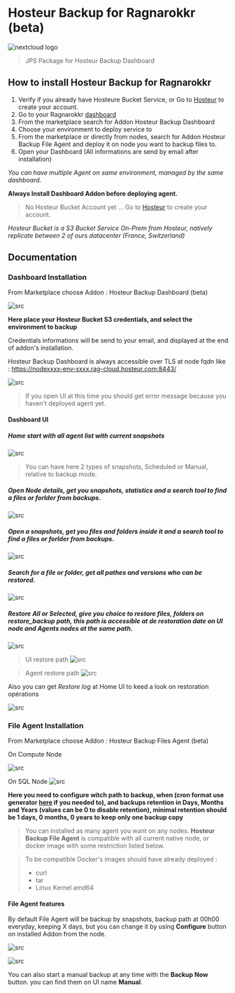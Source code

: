 # Hosteur Backup for Ragnarokkr (beta)

![nextcloud logo](/images/logo-hosteur_2021.png)

>JPS Package for Hosteur Backup Dashboard

## How to install Hosteur Backup for Ragnarokkr

1. Verify if you already have Hosteure Bucket Service, or Go to [Hosteur](https://www.hosteur.com/business/stockage/bucket) to create your account.
2. Go to your Ragnarokkr [dashboard](https://app.rag-control.hosteur.com/)
3. From the marketplace search for Addon Hosteur Backup Dashboard
4. Choose your environment to deploy service to
5. From the marketplace or directly from nodes, search for Addon Hosteur Backup File Agent and deploy it on node you want to backup files to.
6. Open your Dashboard (All informations are send by email after installation)

*You can have multiple Agent on same environment, managed by the same dashboard.*

**Always Install Dashboard Addon before deploying agent.**

>No Hosteur Bucket Account yet ...
>Go to [Hosteur](https://www.hosteur.com/business/stockage/bucket) to create your account.

*Hosteur Bucket is a S3 Bucket Service On-Prem from Hosteur, natively replicate between 2 of ours datacenter (France, Switzerland)*

## Documentation

### Dashboard Installation

From Marketplace choose Addon : Hosteur Backup Dashboard (beta)

![src](srcdoc/Screenshot_20211462.png)

**Here place your Hosteur Bucket S3 credentials, and select the environment to backup**

Credentials informations will be send to your email, and displayed at the end of addon's installation.

Hosteur Backup Dashboard is always accessible over TLS at node fqdn like : https://nodexxxx-env-xxxx.rag-cloud.hosteur.com:8443/

![src](srcdoc/Screenshot_20211463.png)

>If you open UI at this time you should get error message because you haven't deployed agent yet.


#### Dashboard UI

##### Home start with all agent list with current snapshots

![src](srcdoc/Screenshot_20211470.png)

>You can have here 2 types of snapshots, Scheduled or Manual, relative to backup mode.

##### Open Node details, get you snapshots, statistics and a search tool to find a files or forlder from backups.

![src](srcdoc/Screenshot_20211471.png)

##### Open a snapshots, get you files and folders inside it and a search tool to find a files or forlder from backups.

![src](srcdoc/Screenshot_20211472.png)

##### Search for a file or folder, get all pathes and versions who can be restored.

![src](srcdoc/Screenshot_20211477.png)

##### Restore All or Selected, give you choice to restore files, folders on restore_backup path, this path is accessible at de restoration date on UI node and Agents nodes at the same path.

![src](srcdoc/Screenshot_20211473.png)

>UI restore path
![src](srcdoc/Screenshot_20211475.png)

>Agent restore path
![src](srcdoc/Screenshot_20211476.png)

Also you can get *Restore log* at Home UI to keed a look on restoration opérations

![src](srcdoc/Screenshot_20211474.png)

### File Agent Installation

From Marketplace choose Addon : Hosteur Backup Files Agent (beta)

On Compute Node

![src](srcdoc/Screenshot_20211465.png)

On SQL Node
![src](srcdoc/Screenshot_20211466.png)

**Here you need to configure witch path to backup, when (cron format use generator [here](https://crontab-generator.org/) if you needed to), and backups retention in Days, Months and Years (values can be 0 to disable retention), minimal retention should be 1 days, 0 months, 0 years to keep only one backup copy**

>You can installed as many agent you want on any nodes.
>**Hosteur Backup File Agent** is compatible with all current native node, or docker image with some restriction listed below.

>To be compatible Docker's images should have already deployed :
>* curl
>* tar
>* Linux Kernel amd64

#### File Agent features

By default File Agent will be backup by snapshots, backup path at 00h00 everyday, keeping X days, but you can change it by using **Configure** button on installed Addon from the node.

![src](srcdoc/Screenshot_20211467.png)

![src](srcdoc/Screenshot_20211468.png)

You can also start a manual backup at any time with the **Backup Now** button. you can find them on UI name **Manual**.